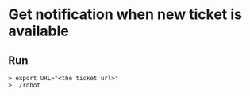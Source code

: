 # Get notification when new ticket is available

## Run

```
> export URL="<the ticket url>"
> ./robot
```

